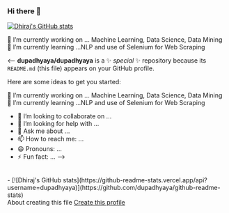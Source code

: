 ### Hi there 👋
[![Dhiraj's GitHub stats](https://github-readme-stats.vercel.app/api?username=dupadhyaya)](https://github.com/dupadhyaya/github-readme-stats)

🔭 I’m currently working on ... Machine Learning, Data Science, Data Mining
🌱 I’m currently learning ...NLP and use of Selenium for Web Scraping


<-- **dupadhyaya/dupadhyaya** is a ✨ _special_ ✨ repository because its `README.md` (this file) appears on your GitHub profile.


Here are some ideas to get you started:

🔭 I’m currently working on ... Machine Learning, Data Science, Data Mining
🌱 I’m currently learning ...NLP and use of Selenium for Web Scraping
- 👯 I’m looking to collaborate on ...
- 🤔 I’m looking for help with ...
- 💬 Ask me about ...
- 📫 How to reach me: ...
- 😄 Pronouns: ...
- ⚡ Fun fact: ...
-->

<br>
- [![Dhiraj's GitHub stats](https://github-readme-stats.vercel.app/api?username=dupadhyaya)](https://github.com/dupadhyaya/github-readme-stats)

<br>
About creating this file
<a href='https://docs.github.com/en/account-and-profile/setting-up-and-managing-your-github-profile/customizing-your-profile/managing-your-profile-readme'> Create this profile </a>
